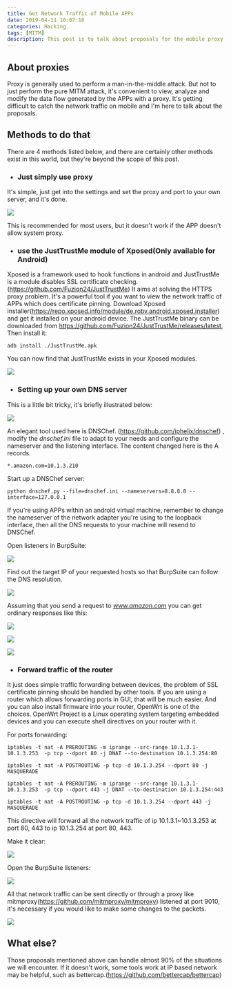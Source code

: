 ```yaml
---
title: Get Network Traffic of Mobile APPs
date: 2019-04-11 10:07:18
categories: Hacking
tags: [MITM]
description: This post is to talk about proposals for the mobile proxy problem. The network traffic of mobile APPs can be generally forwarded via system proxy. But what if it doesn't work?
---
```

## About proxies
Proxy is generally used to perform a man-in-the-middle attack. But not to just perform the pure MITM attack, it's convenient to view, analyze and modify the data flow generated by the APPs with a proxy. It's getting difficult to catch the network traffic on mobile and I'm here to talk about the proposals.

## Methods to do that
There are 4 methods listed below, and there are certainly other methods exist in this world, but they're beyond the scope of this post.

- ### Just simply use proxy

It's simple, just get into the settings and set the proxy and port to your own server, and it's done.

![](https://media.githubusercontent.com/media/recursively/recursively.github.io/hexo/source/pics/4-1.png)

This is recommended for most users, but it doesn't work if the APP doesn't allow system proxy. 

- ### use the JustTrustMe module of Xposed(Only available for Android)

Xposed is a framework used to hook functions in android and JustTrustMe is a module disables SSL certificate checking. (https://github.com/Fuzion24/JustTrustMe)
It aims at solving the HTTPS proxy problem. It's a powerful tool if you want to view the network traffic of APPs which does certificate pinning.
Download Xposed installer(https://repo.xposed.info/module/de.robv.android.xposed.installer) and get it installed on your android device. The JustTrustMe binary can be downloaded from https://github.com/Fuzion24/JustTrustMe/releases/latest, Then install it:
```shell
adb install ./JustTrustMe.apk
```
You can now find that JustTrustMe exists in your Xposed modules.

![](https://media.githubusercontent.com/media/recursively/recursively.github.io/hexo/source/pics/4-2.png)

- ### Setting up your own DNS server

This is a little bit tricky, it's briefly illustrated below:

![](https://media.githubusercontent.com/media/recursively/recursively.github.io/hexo/source/pics/4-6.png)

An elegant tool used here is DNSChef. (https://github.com/iphelix/dnschef) , modify the _dnschef.ini_ file to adapt to your needs and configure the nameserver and the listening interface. The content changed here is the A records.

```shell
*.amazon.com=10.1.3.210
```

Start up a DNSChef server:

```shell
python dnschef.py --file=dnschef.ini --nameservers=8.8.8.8 --interface=127.0.0.1
```
If you're using APPs within an android virtual machine, remember to change the nameserver of the network adapter you're using to the loopback interface, then all the DNS requests to your machine will resend to DNSChef.

Open listeners in BurpSuite:

![](https://media.githubusercontent.com/media/recursively/recursively.github.io/hexo/source/pics/4-7.png)

Find out the target IP of your requested hosts so that BurpSuite can follow the DNS resolution.

![](https://media.githubusercontent.com/media/recursively/recursively.github.io/hexo/source/pics/4-5.png)

Assuming that you send a request to _www.amazon.com_ you can get ordinary responses like this:

![](https://media.githubusercontent.com/media/recursively/recursively.github.io/hexo/source/pics/4-4.png)

![](https://media.githubusercontent.com/media/recursively/recursively.github.io/hexo/source/pics/4-3.png)

![](https://media.githubusercontent.com/media/recursively/recursively.github.io/hexo/source/pics/4-8.png)

- ### Forward traffic of the router

It just does simple traffic forwarding between devices, the problem of SSL certificate pinning should be handled by other tools.
If you are using a router which allows forwarding ports in GUI, that will be much easier. And you can also install firmware into your router, OpenWrt is one of the choices. OpenWrt Project is a Linux operating system targeting embedded devices and you can execute shell directives on your router with it.

For ports forwarding:

```shell
iptables -t nat -A PREROUTING -m iprange --src-range 10.1.3.1-10.1.3.253  -p tcp --dport 80 -j DNAT --to-destination 10.1.3.254:80

iptables -t nat -A POSTROUTING -p tcp -d 10.1.3.254 --dport 80 -j MASQUERADE

iptables -t nat -A PREROUTING -m iprange --src-range 10.1.3.1-10.1.3.253  -p tcp --dport 443 -j DNAT --to-destination 10.1.3.254:443

iptables -t nat -A POSTROUTING -p tcp -d 10.1.3.254 --dport 443 -j MASQUERADE
```
This directive will forward all the network traffic of ip 10.1.3.1~10.1.3.253 at port 80, 443 to ip 10.1.3.254 at port 80, 443.

Make it clear:

![](https://media.githubusercontent.com/media/recursively/recursively.github.io/hexo/source/pics/4-9.png)

Open the BurpSuite listeners:

![](https://media.githubusercontent.com/media/recursively/recursively.github.io/hexo/source/pics/4-10.png)

All that network traffic can be sent directly or through a proxy like mitmproxy(https://github.com/mitmproxy/mitmproxy) listened at port 9010, it's necessary if you would like to make some changes to the packets.

![](https://media.githubusercontent.com/media/recursively/recursively.github.io/hexo/source/pics/4-11.png)

## What else?
Those proposals mentioned above can handle almost 90% of the situations we will encounter. If it doesn't work, some tools work at IP based network may be helpful, such as bettercap.(https://github.com/bettercap/bettercap)